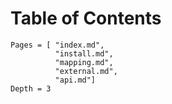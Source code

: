 # Table of Contents


```@contents
Pages = [ "index.md", 
          "install.md", 
          "mapping.md",
          "external.md", 
          "api.md"]
Depth = 3
```

